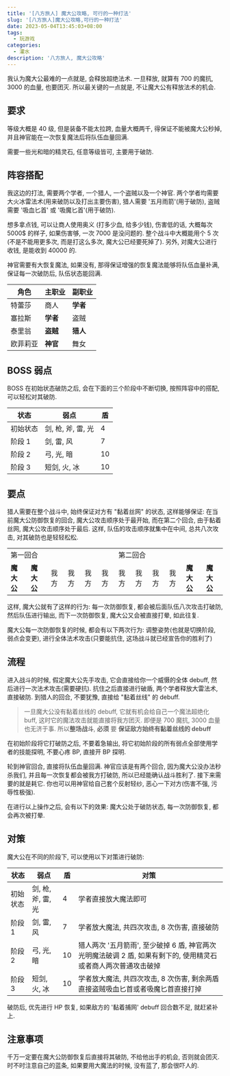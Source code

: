 ```yaml
---
title: '[八方旅人] 魔大公攻略, 可行的一种打法'
slug: '[八方旅人]魔大公攻略,可行的一种打法'
date: 2023-05-04T13:45:03+08:00
tags:
  - 玩游戏
categories:
  - 灌水
description: '八方旅人, 魔大公攻略'
---
```


我认为魔大公最难的一点就是, 会释放超绝法术. 一旦释放, 就算有 700 的魔抗, 3000 的血量, 也要团灭. 所以最关键的一点就是, 不让魔大公有释放法术的机会.



## 要求

等级大概是 40 级, 但是装备不能太拉跨, 血量大概两千, 得保证不能被魔大公秒掉, 并且神官能在一次恢复魔法后将队伍血量回满.


需要一些光和暗的精灵石, 任意等级皆可, 主要用于破防.

## 阵容搭配

我这边的打法, 需要两个学者, 一个猎人, 一个盗贼以及一个神官. 两个学者均需要大火冰雷法术(用来破防以及打出主要伤害), 猎人需要 '五月雨箭'(用于破防), 盗贼需要 '吸血匕首' 或 '吸魔匕首'(用于破防).


想多拿点钱, 可以让商人使用奥义 (打多少血, 给多少钱), 伤害低的话, 大概每次 5000$ 的样子, 如果伤害够, 一次 7000 是没问题的. 整个战斗中大概能用个 5 次(不是不能用更多次, 而是打这么多次, 魔大公已经要死掉了). 另外, 对魔大公进行收钱, 是能收到 40000 的.


神官需要有大恢复魔法, 如果没有, 那得保证增强的恢复魔法能够将队伍血量补满, 保证每一次破防后, 队伍状态能回满.


| 角色 | 主职业 | 副职业 |
| --- | --- | --- |
| 特蕾莎 | 商人 | **学者** |
| 塞拉斯 | **学者** | 盗贼 |
| 泰里翁 | **盗贼** | **猎人** |
| 欧菲莉亚 | **神官** | 舞女 |


## BOSS 弱点

BOSS 在初始状态破防之后, 会在下面的三个阶段中不断切换, 按照阵容中的搭配, 可以轻松对其破防.


| 状态 | 弱点 | 盾 |
| --- | --- | --- |
| 初始状态 | 剑, 枪, 斧, 雷, 光 | 4 |
| 阶段 1 | 剑, 雷, 风 | 7 |
| 阶段 2 | 弓, 光, 暗 | 10 |
| 阶段 3 | 短剑, 火, 冰 | 10 |


## 要点

猎人需要在整个战斗中, 始终保证对方有 "黏着丝网" 的状态, 这样能够保证: 在当前魔大公防御恢复的回合, 魔大公攻击顺序处于最开始, 而在第二个回合, 由于黏着丝网, 魔大公攻击顺序处于最后. 这样, 队伍的攻击顺序就集中在中间, 总共八次攻击, 对其破防也是轻轻松松.


<table>
  <tr>
    <td colspan=6>第一回合</td>
    <td colspan=6>第二回合</td>
  </tr>
  <tr>
    <td><strong>魔大公</strong></td>
    <td><strong>魔大公</strong></td>
    <td>我方</td>
    <td>我方</td>
    <td>我方</td>
    <td>我方</td>
    <td>我方</td>
    <td>我方</td>
    <td>我方</td>
    <td>我方</td>
    <td><strong>魔大公</strong></td>
    <td><strong>魔大公</strong></td>
  </tr>
</table>


这样, 魔大公就有了这样的行为: 每一次防御恢复, 都会被后面队伍八次攻击打破防, 然后队伍进行输出, 而下一次防御恢复, 魔大公又会被直接打晕, 如此往复.


魔大公每一次防御恢复的时候, 都会有以下两次行为: 调整姿势(也就是切换阶段, 弱点会变更), 进行全体法术攻击(只要能抗住, 这场战斗就已经宣告你的胜利了)


## 流程

进入战斗的时候, 假定魔大公先手攻击, 它会直接给你一个威慑的全体 debuff, 然后进行一次法术攻击(需要硬抗). 抗住之后直接进行破盾, 两个学者释放大雷法术, 直接破防. 到猎人的回合, 不要犹豫, 直接给 "黏着丝线" 的 debuff.


> 一旦魔大公没有黏着丝线的 debuff, 它就有机会给自己一个魔法超绝化 buff, 这时它的魔法攻击就能直接将我方团灭. 即便是 700 魔抗, 3000 血量也无济于事. 所以**整场战斗**, **必须** 要 **保证敌方始终有黏着丝线的 debuff**


在初始阶段将它打破防之后, 不要着急输出, 将它初始阶段的所有弱点全部使用学者的技能探明, 不要心疼 BP, 直接开 BP 探明.


轮到神官回合, 直接将队伍血量回满. 神官应该是有两个回合, 因为魔大公没办法秒杀我们, 并且每一次恢复都会被我方打破防, 所以已经能确认战斗胜利了. 接下来需要的就是耗它. 你也可以用神官给自己套个反射轻纱, 恶心一下对方(伤害不强, 污辱性极强).


在进行以上操作之后, 会有以下的效果: 魔大公处于破防状态, 每一次防御恢复, 都会再次被打晕.


## 对策


魔大公在不同的阶段下, 可以使用以下对策进行破防:


| 状态 | 弱点 | 盾 | 对策 |
| --- | --- | --- | --- |
| 初始状态 | 剑, 枪, 斧, 雷, 光 | 4 | 学者直接放大魔法即可 |
| 阶段 1 | 剑, 雷, 风 | 7 | 学者放大魔法, 共四次攻击, 8 次伤害, 直接破防 |
| 阶段 2 | 弓, 光, 暗 | 10 | 猎人两次 '五月箭雨', 至少破掉 6 盾, 神官两次光明魔法破调 2 盾, 如果有剩下的, 使用精灵石或者商人两次普通攻击破掉 |
| 阶段 3 | 短剑, 火, 冰 | 10 | 学者放大魔法, 共四次攻击, 8 次伤害, 剩余两盾直接盗贼吸血匕首或者吸魔匕首直接打掉 |


破防后, 优先进行 HP 恢复, 如果敌方的 '黏着捕网' debuff 回合数不足, 就赶紧补上.


## 注意事项

千万一定要在魔大公防御恢复后直接将其破防, 不给他出手的机会, 否则就会团灭. 时不时注意自己的蓝条, 如果要用大魔法的时候, 没有蓝了, 那会很吓人的.
